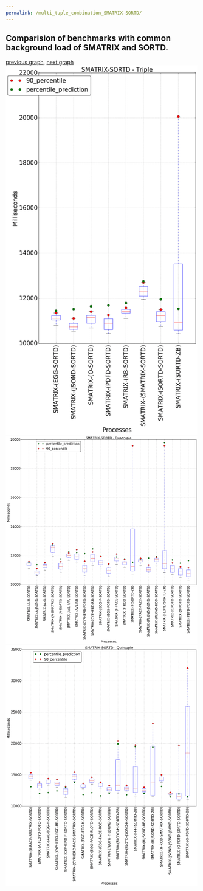 ```yaml
---
permalink: /multi_tuple_combination_SMATRIX-SORTD/
---
```



## Comparision of benchmarks with common background load of SMATRIX and SORTD.

[previous graph](../multi_tuple_combination_SMATRIX-SMATRIX/), [next graph](../multi_tuple_combination_SMATRIX-ZB/)
![graph figure](./images/triple/SMATRIX/SMATRIX-SORTD_box.png)![graph figure](./images/quadruple/SMATRIX/SMATRIX-SORTD_box.png)![graph figure](./images/quintuple/SMATRIX/SMATRIX-SORTD_box.png)